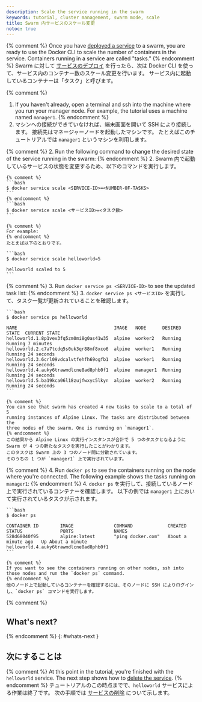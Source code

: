 ```yaml
---
description: Scale the service running in the swarm
keywords: tutorial, cluster management, swarm mode, scale
title: Swarm 内サービスのスケール変更
notoc: true
---
```


{% comment %}
Once you have [deployed a service](deploy-service.md) to a swarm, you are ready
to use the Docker CLI to scale the number of containers in
the service. Containers running in a service are called "tasks."
{% endcomment %}
Swarm に対して [サービスのデプロイ](deploy-service.md) を行ったら、次は Docker CLI を使って、サービス内のコンテナー数のスケール変更を行います。
サービス内に起動しているコンテナーは「タスク」と呼びます。

{% comment %}
1.  If you haven't already, open a terminal and ssh into the machine where you
    run your manager node. For example, the tutorial uses a machine named
    `manager1`.
{% endcomment %}
1.  マシンへの接続ができていなければ、端末画面を開いて SSH により接続します。
    接続先はマネージャーノードを起動したマシンです。
    たとえばこのチュートリアルでは `manager1` というマシンを利用します。

{% comment %}
2.  Run the following command to change the desired state of the
    service running in the swarm:
{% endcomment %}
2.  Swarm 内で起動しているサービスの状態を変更するため、以下のコマンドを実行します。

    {% comment %}
    ```bash
    $ docker service scale <SERVICE-ID>=<NUMBER-OF-TASKS>
    ```
    {% endcomment %}
    ```bash
    $ docker service scale <サービスID>=<タスク数>
    ```

    {% comment %}
    For example:
    {% endcomment %}
    たとえば以下のとおりです。

    ```bash
    $ docker service scale helloworld=5

    helloworld scaled to 5
    ```

{% comment %}
3.  Run `docker service ps <SERVICE-ID>` to see the updated task list:
{% endcomment %}
3.  `docker service ps <サービスID>` を実行して、タスク一覧が更新されていることを確認します。

    ```bash
    $ docker service ps helloworld

    NAME                                    IMAGE   NODE      DESIRED STATE  CURRENT STATE
    helloworld.1.8p1vev3fq5zm0mi8g0as41w35  alpine  worker2   Running        Running 7 minutes
    helloworld.2.c7a7tcdq5s0uk3qr88mf8xco6  alpine  worker1   Running        Running 24 seconds
    helloworld.3.6crl09vdcalvtfehfh69ogfb1  alpine  worker1   Running        Running 24 seconds
    helloworld.4.auky6trawmdlcne8ad8phb0f1  alpine  manager1  Running        Running 24 seconds
    helloworld.5.ba19kca06l18zujfwxyc5lkyn  alpine  worker2   Running        Running 24 seconds
    ```

    {% comment %}
    You can see that swarm has created 4 new tasks to scale to a total of 5
    running instances of Alpine Linux. The tasks are distributed between the
    three nodes of the swarm. One is running on `manager1`.
    {% endcomment %}
    この結果から Alpine Linux の実行インスタンスが合計で 5 つのタスクとなるように Swarm が 4 つの新たなタスクを実行したことがわかります。
    このタスクは Swarm 上の 3 つのノード間に分散されています。
    そのうちの 1 つが `manager1` 上で実行されています。

{% comment %}
4.  Run `docker ps` to see the containers running on the node where you're
    connected. The following example shows the tasks running on `manager1`:
{% endcomment %}
4.  `docker ps` を実行して、接続しているノード上で実行されているコンテナーを確認します。
    以下の例では `manager1` 上において実行されているタスクが示されます。

    ```bash
    $ docker ps

    CONTAINER ID        IMAGE               COMMAND             CREATED             STATUS              PORTS               NAMES
    528d68040f95        alpine:latest       "ping docker.com"   About a minute ago   Up About a minute                       helloworld.4.auky6trawmdlcne8ad8phb0f1
    ```

    {% comment %}
    If you want to see the containers running on other nodes, ssh into
    those nodes and run the `docker ps` command.
    {% endcomment %}
    他のノード上で起動しているコンテナーを確認するには、そのノードに SSH によりログインし、`docker ps` コマンドを実行します。

{% comment %}
## What's next?
{% endcomment %}
{: #whats-next }
## 次にすることは

{% comment %}
At this point in the tutorial, you're finished with the `helloworld` service.
The next step shows how to [delete the service](delete-service.md).
{% endcomment %}
チュートリアルのこの時点までで、`helloworld` サービスによる作業は終了です。
次の手順では [サービスの削除](delete-service.md) について示します。
